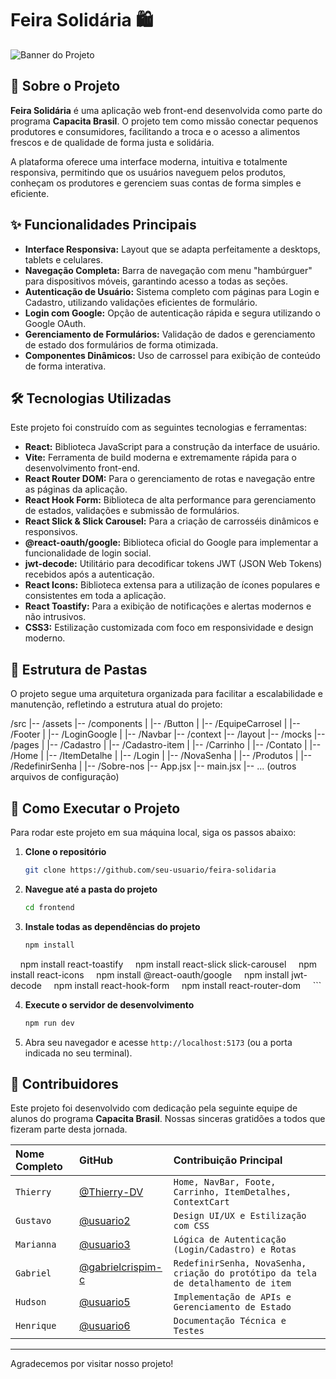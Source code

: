 # Feira Solidária 🛍️

![Banner do Projeto](https://i.imgur.com/k6K5OON.png)

## 📖 Sobre o Projeto

**Feira Solidária** é uma aplicação web front-end desenvolvida como parte do programa **Capacita Brasil**. O projeto tem como missão conectar pequenos produtores e consumidores, facilitando a troca e o acesso a alimentos frescos e de qualidade de forma justa e solidária.

A plataforma oferece uma interface moderna, intuitiva e totalmente responsiva, permitindo que os usuários naveguem pelos produtos, conheçam os produtores e gerenciem suas contas de forma simples e eficiente.

## ✨ Funcionalidades Principais

- **Interface Responsiva:** Layout que se adapta perfeitamente a desktops, tablets e celulares.
- **Navegação Completa:** Barra de navegação com menu "hambúrguer" para dispositivos móveis, garantindo acesso a todas as seções.
- **Autenticação de Usuário:** Sistema completo com páginas para Login e Cadastro, utilizando validações eficientes de formulário.
- **Login com Google:** Opção de autenticação rápida e segura utilizando o Google OAuth.
- **Gerenciamento de Formulários:** Validação de dados e gerenciamento de estado dos formulários de forma otimizada.
- **Componentes Dinâmicos:** Uso de carrossel para exibição de conteúdo de forma interativa.

## 🛠️ Tecnologias Utilizadas

Este projeto foi construído com as seguintes tecnologias e ferramentas:

- **React:** Biblioteca JavaScript para a construção da interface de usuário.
- **Vite:** Ferramenta de build moderna e extremamente rápida para o desenvolvimento front-end.
- **React Router DOM:** Para o gerenciamento de rotas e navegação entre as páginas da aplicação.
- **React Hook Form:** Biblioteca de alta performance para gerenciamento de estados, validações e submissão de formulários.
- **React Slick & Slick Carousel:** Para a criação de carrosséis dinâmicos e responsivos.
- **@react-oauth/google:** Biblioteca oficial do Google para implementar a funcionalidade de login social.
- **jwt-decode:** Utilitário para decodificar tokens JWT (JSON Web Tokens) recebidos após a autenticação.
- **React Icons:** Biblioteca extensa para a utilização de ícones populares e consistentes em toda a aplicação.
- **React Toastify:** Para a exibição de notificações e alertas modernos e não intrusivos.
- **CSS3:** Estilização customizada com foco em responsividade e design moderno.

## 📂 Estrutura de Pastas

O projeto segue uma arquitetura organizada para facilitar a escalabilidade e manutenção, refletindo a estrutura atual do projeto:


/src
|-- /assets
|-- /components
|   |-- /Button
|   |-- /EquipeCarrosel
|   |-- /Footer
|   |-- /LoginGoogle
|   |-- /Navbar
|-- /context
|-- /layout
|-- /mocks
|-- /pages
|   |-- /Cadastro
|   |-- /Cadastro-item
|   |-- /Carrinho
|   |-- /Contato
|   |-- /Home
|   |-- /ItemDetalhe
|   |-- /Login
|   |-- /NovaSenha
|   |-- /Produtos
|   |-- /RedefinirSenha
|   |-- /Sobre-nos
|-- App.jsx
|-- main.jsx
|-- ... (outros arquivos de configuração)


## 🚀 Como Executar o Projeto

Para rodar este projeto em sua máquina local, siga os passos abaixo:

1.  **Clone o repositório**
    ```bash
    git clone https://github.com/seu-usuario/feira-solidaria
    ```

2.  **Navegue até a pasta do projeto**
    ```bash
    cd frontend 
    ```

3.  **Instale todas as dependências do projeto**
    ```bash
    npm install
    npm install react-toastify
    npm install react-slick slick-carousel
    npm install react-icons
    npm install @react-oauth/google
    npm install jwt-decode
    npm install react-hook-form
    npm install react-router-dom
    ```

4.  **Execute o servidor de desenvolvimento**
    ```bash
    npm run dev
    ```

5.  Abra seu navegador e acesse `http://localhost:5173` (ou a porta indicada no seu terminal).

## 👥 Contribuidores

Este projeto foi desenvolvido com dedicação pela seguinte equipe de alunos do programa **Capacita Brasil**. Nossas sinceras gratidões a todos que fizeram parte desta jornada.

| Nome Completo | GitHub                                             | Contribuição Principal                                    |
| :------------ | :------------------------------------------------- | :-------------------------------------------------------- |
| `Thierry`     | [@Thierry-DV](https://github.com/Thierry-DV)         | `Home, NavBar, Foote, Carrinho, ItemDetalhes, ContextCart`|
| `Gustavo`     | [@usuario2](https://github.com/usuario2)           | `Design UI/UX e Estilização com CSS`                      |
| `Marianna`    | [@usuario3](https://github.com/usuario3)           | `Lógica de Autenticação (Login/Cadastro) e Rotas`         |
| `Gabriel`     | [@gabrielcrispim-c](https://github.com/gabrielcrispim-c) | `RedefinirSenha, NovaSenha, criação do protótipo da tela de detalhamento de item` |
| `Hudson`      | [@usuario5](https://github.com/usuario5)           | `Implementação de APIs e Gerenciamento de Estado`         |
| `Henrique`    | [@usuario6](https://github.com/usuario6)           | `Documentação Técnica e Testes`                           |

---

Agradecemos por visitar nosso projeto!